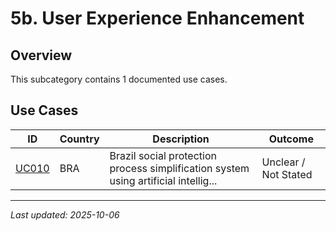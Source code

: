 # 5b. User Experience Enhancement

## Overview

This subcategory contains 1 documented use cases.

## Use Cases

| ID | Country | Description | Outcome |
|----|---------|-------------|---------|
| [UC010](UC010.md) | BRA | Brazil social protection process simplification system using artificial intellig... | Unclear / Not Stated |

---
*Last updated: 2025-10-06*
